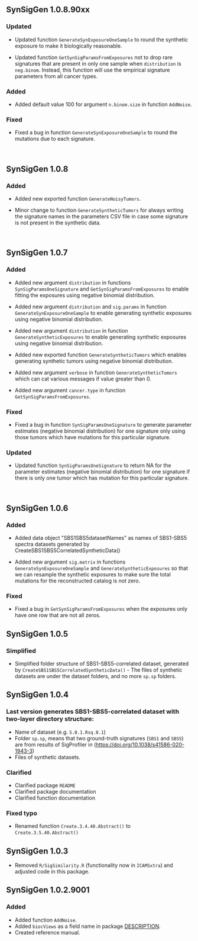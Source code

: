 ## SynSigGen 1.0.8.90xx
### Updated
* Updated function  `GenerateSynExposureOneSample` to round the synthetic exposure to make
it biologically reasonable.

* Updated function `GetSynSigParamsFromExposures` not to drop rare signatures
that are present in only one sample when `distribution` is `neg.binom`. Instead,
this function will use the empirical signature parameters from all cancer types.

### Added
* Added default value 100 for argument `n.binom.size` in function `AddNoise`.  

### Fixed
* Fixed a bug in function `GenerateSynExposureOneSample` to round the mutations
due to each signature.

<br> 

## SynSigGen 1.0.8
### Added 
* Added new exported function  `GenerateNoisyTumors`.

* Minor change to function `GenerateSyntheticTumors` for always writing the
signature names in the parameters CSV file in case some signature is not present
in the synthetic data.

<br> 

## SynSigGen 1.0.7
### Added 
* Added new argument `distribution` in functions `SynSigParamsOneSignature` and
`GetSynSigParamsFromExposures` to enable fitting the exposures using negative
binomial distribution.

* Added new argument `distribution` and `sig.params` in function
`GenerateSynExposureOneSample` to enable generating synthetic exposures using
negative binomial distribution.

* Added new argument `distribution` in function `GenerateSyntheticExposures` to
enable generating synthetic exposures using negative binomial distribution.

* Added new exported function `GenerateSyntheticTumors` which enables generating 
synthetic tumors using negative binomial distribution.

* Added new argument `verbose` in function `GenerateSyntheticTumors` which can
cat various messages if value greater than 0.

* Added new argument `cancer.type` in function `GetSynSigParamsFromExposures`.

### Fixed
* Fixed a bug in function `SynSigParamsOneSignature` to generate parameter
estimates (negative binomial distribution) for one signature only using those
tumors which have mutations for this particular signature.

### Updated
* Updated function `SynSigParamsOneSignature` to return NA for the parameter
estimates (negative binomial distribution) for one signature if there is only
one tumor which has mutation for this particular signature.

<br> 

## SynSigGen 1.0.6
### Added 
* Added data object "SBS1SBS5datasetNames" as names of SBS1-SBS5 spectra datasets generated by CreateSBS1SBS5CorrelatedSyntheticData()

* Added new argument `sig.matrix` in functions `GenerateSynExposureOneSample` and `GenerateSyntheticExposures` so that we can resample the synthetic exposures to make
sure the total mutations for the reconstructed catalog is not zero.

### Fixed 
* Fixed a bug in `GetSynSigParamsFromExposures` when the exposures only have one row that are
not all zeros.

## SynSigGen 1.0.5
### Simplified
* Simplified folder structure of SBS1-SBS5-correlated dataset,
generated by `CreateSBS1SBS5CorrelatedSyntheticData()` - 
The files of synthetic datasets are under the dataset folders, and no more
`sp.sp` folders.

## SynSigGen 1.0.4
### Last version generates SBS1-SBS5-correlated dataset with two-layer directory  structure:

* Name of dataset (e.g. `S.0.1.Rsq.0.1`)
* Folder `sp.sp`, means that two ground-truth signatures (`SBS1` and `SBS5`) are from results of SigProfiler in (https://doi.org/10.1038/s41586-020-1943-3)
* Files of synthetic datasets.

### Clarified
* Clarified package `README`
* Clarified package documentation
* Clarified function documentation

### Fixed typo 
* Renamed function `Create.3.4.40.Abstract()` to `Create.3.5.40.Abstract()`

## SynSigGen 1.0.3
* Removed `R/SigSimilarity.R` (functionality now in `ICAMSxtra`)
  and adjusted code in this package.

## SynSigGen 1.0.2.9001

### Added
* Added function `AddNoise`.
* Added `biocViews` as a field name in package [DESCRIPTION](https://github.com/steverozen/SynSigGen/blob/master/DESCRIPTION).
* Created reference manual.
